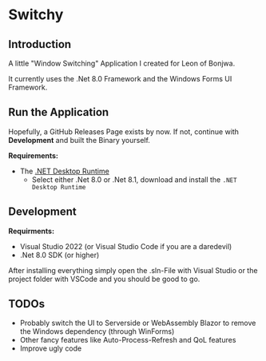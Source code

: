 # Switchy

## Introduction

A little "Window Switching" Application I created for Leon of Bonjwa.  

It currently uses the .Net 8.0 Framework and the Windows Forms UI Framework.

## Run the Application

Hopefully, a GitHub Releases Page exists by now. If not, continue with **Development** and built the Binary yourself.

**Requirements:**

* The [.NET Desktop Runtime](https://dotnet.microsoft.com/en-us/download/dotnet/8.0)
  * Select either .Net 8.0 or .Net 8.1, download and install the `.NET Desktop Runtime`

## Development

**Requirments:**

* Visual Studio 2022 (or Visual Studio Code if you are a daredevil)
* .Net 8.0 SDK (or higher)

After installing everything simply open the .sln-File with Visual Studio or the project folder with VSCode and you should be good to go.

## TODOs

* Probably switch the UI to Serverside or WebAssembly Blazor to remove the Windows dependency (through WinForms)
* Other fancy features like Auto-Process-Refresh and QoL features
* Improve ugly code
